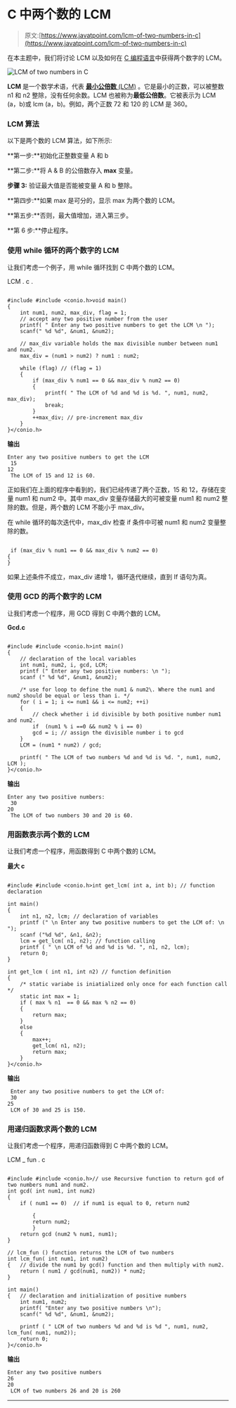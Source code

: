 # C 中两个数的 LCM

> 原文:[https://www.javatpoint.com/lcm-of-two-numbers-in-c](https://www.javatpoint.com/lcm-of-two-numbers-in-c)

在本主题中，我们将讨论 LCM 以及如何在 [C 编程语言](https://www.javatpoint.com/c-programming-language-tutorial)中获得两个数字的 LCM。

![LCM of two numbers in C](../Images/4ceed595b67aa162f349d95298a5c49f.png)

**LCM** 是一个数学术语，代表 [**最小公倍数** (LCM)](https://www.javatpoint.com/least-common-multiple) 。它是最小的正数，可以被整数 n1 和 n2 整除，没有任何余数。LCM 也被称为**最低公倍数**。它被表示为 LCM (a，b)或 lcm (a，b)。例如，两个正数 72 和 120 的 LCM 是 360。

### LCM 算法

以下是两个数的 LCM 算法，如下所示:

**第一步:**初始化正整数变量 A 和 b

**第二步:**将 A & B 的公倍数存入 **max** 变量。

**步骤 3:** 验证最大值是否能被变量 A 和 b 整除。

**第四步:**如果 max 是可分的，显示 max 为两个数的 LCM。

**第五步:**否则，最大值增加，进入第三步。

**第 6 步:**停止程序。

### 使用 while 循环的两个数字的 LCM

让我们考虑一个例子，用 while 循环找到 C 中两个数的 LCM。

LCM . c .

```

#include #include <conio.h>void main()
{
	int num1, num2, max_div, flag = 1;
	// accept any two positive number from the user
	printf( " Enter any two positive numbers to get the LCM \n ");
	scanf(" %d %d", &num1, &num2);

	// max_div variable holds the max divisible number between num1 and num2.
	max_div = (num1 > num2) ? num1 : num2;

	while (flag) // (flag = 1)
	{
		if (max_div % num1 == 0 && max_div % num2 == 0)
		{
			printf( " The LCM of %d and %d is %d. ", num1, num2, max_div);
			break;
		}
		++max_div; // pre-increment max_div
	}
}</conio.h> 
```

**输出**

```
Enter any two positive numbers to get the LCM
 15
12
 The LCM of 15 and 12 is 60.

```

正如我们在上面的程序中看到的，我们已经传递了两个正数，15 和 12，存储在变量 num1 和 num2 中。其中 max_div 变量存储最大的可被变量 num1 和 num2 整除的数。但是，两个数的 LCM 不能小于 max_div。

在 while 循环的每次迭代中，max_div 检查 if 条件中可被 num1 和 num2 变量整除的数。

```

 if (max_div % num1 == 0 && max_div % num2 == 0)
{
}

```

如果上述条件不成立，max_div 递增 1，循环迭代继续，直到 If 语句为真。

### 使用 GCD 的两个数字的 LCM

让我们考虑一个程序，用 GCD 得到 C 中两个数的 LCM。

**Gcd.c**

```

#include #include <conio.h>int main()
{
	// declaration of the local variables
	int num1, num2, i, gcd, LCM;
	printf (" Enter any two positive numbers: \n ");
	scanf (" %d %d", &num1, &num2);

	/* use for loop to define the num1 & num2\. Where the num1 and num2 should be equal or less than i. */
	for ( i = 1; i <= num1 && i <= num2; ++i)
	{
		// check whether i id divisible by both positive number num1 and num2.
		if  (num1 % i ==0 && num2 % i == 0)
		gcd = i; // assign the divisible number i to gcd		
	}
	LCM = (num1 * num2) / gcd;

	printf( " The LCM of two numbers %d and %d is %d. ", num1, num2, LCM );
}</conio.h> 
```

**输出**

```
Enter any two positive numbers:
 30
20
 The LCM of two numbers 30 and 20 is 60.

```

### 用函数表示两个数的 LCM

让我们考虑一个程序，用函数得到 C 中两个数的 LCM。

**最大 c**

```

#include #include <conio.h>int get_lcm( int a, int b); // function declaration 

int main()
{
	int n1, n2, lcm; // declaration of variables
	printf (" \n Enter any two positive numbers to get the LCM of: \n ");
	scanf ("%d %d", &n1, &n2);
	lcm = get_lcm( n1, n2); // function calling
	printf ( " \n LCM of %d and %d is %d. ", n1, n2, lcm);
	return 0;
}

int get_lcm ( int n1, int n2) // function definition 
{
	/* static variabe is iniatialized only once for each function call */	
	static int max = 1;
	if ( max % n1  == 0 && max % n2 == 0)
	{
		return max;
	}
	else
	{
		max++;
		get_lcm( n1, n2);
		return max;
	}
}</conio.h> 
```

**输出**

```
 Enter any two positive numbers to get the LCM of:
 30
25
 LCM of 30 and 25 is 150.	

```

### 用递归函数求两个数的 LCM

让我们考虑一个程序，用递归函数得到 C 中两个数的 LCM。

LCM _ fun . c

```

#include #include <conio.h>// use Recursive function to return gcd of two numbers num1 and num2.
int gcd( int num1, int num2)
{
	if ( num1 == 0)  // if num1 is equal to 0, return num2

		{
		return num2;	
		}
	return gcd (num2 % num1, num1);
}

// lcm_fun () function returns the LCM of two numbers
int lcm_fun( int num1, int num2)
{	// divide the num1 by gcd() function and then multiply with num2.
	return ( num1 / gcd(num1, num2)) * num2;
}

int main()
{   // declaration and initialization of positive numbers
	int num1, num2;
	printf( "Enter any two positive numbers \n");
	scanf(" %d %d", &num1, &num2);

	printf ( " LCM of two numbers %d and %d is %d ", num1, num2, lcm_fun( num1, num2));
	return 0;
}</conio.h> 
```

**输出**

```
Enter any two positive numbers
26
20
 LCM of two numbers 26 and 20 is 260

```

* * *